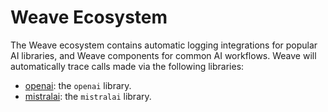 # Weave Ecosystem

The Weave ecosystem contains automatic logging integrations for popular AI libraries, and Weave components for common AI workflows. Weave will automatically trace calls made via the following libraries:

- [openai](/guides/ecosystem/openai): the `openai` library.
- [mistralai](/guides/ecosystem/mistral): the `mistralai` library.

